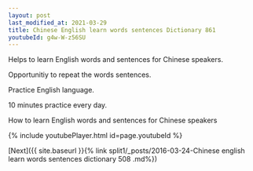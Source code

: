 ```yaml
---
layout: post
last_modified_at: 2021-03-29
title: Chinese English learn words sentences Dictionary 861 
youtubeId: g4w-W-z56SU
---
```

 
 
Helps to learn English words and sentences for Chinese speakers.

Opportunitiy to repeat the words sentences. 

Practice English language. 
 
10 minutes practice every day. 
 
How to learn English words and sentences for Chinese speakers 
 
{% include youtubePlayer.html id=page.youtubeId %}
 
 
[Next]({{ site.baseurl }}{% link  split1/_posts/2016-03-24-Chinese english learn words sentences dictionary 508 .md%})
 
